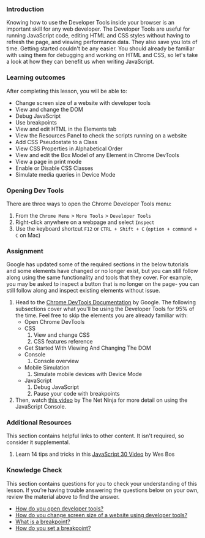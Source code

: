 ### Introduction
Knowing how to use the Developer Tools inside your browser is an important skill for any web developer. The Developer Tools are useful for running JavaScript code, editing HTML and CSS styles without having to refresh the page, and viewing performance data. They also save you lots of time. Getting started couldn't be any easier. You should already be familiar with using them for debugging and working on HTML and CSS, so let's take a look at how they can benefit us when writing JavaScript.

### Learning outcomes

After completing this lesson, you will be able to:

- Change screen size of a website with developer tools
- View and change the DOM
- Debug JavaScript 
- Use breakpoints
- View and edit HTML in the Elements tab
- View the Resources Panel to check the scripts running on a website 
- Add CSS Pseudostate to a Class
- View CSS Properties in Alphabetical Order
- View and edit the Box Model of any Element in Chrome DevTools
- View a page in print mode
- Enable or Disable CSS Classes
- Simulate media queries in Device Mode

### Opening Dev Tools

There are three ways to open the Chrome Developer Tools menu:

1. From the `Chrome Menu` > `More Tools` > `Developer Tools`
2. Right-click anywhere on a webpage and select `Inspect`
3. Use the keyboard shortcut `F12` or `CTRL + Shift + C` (`option + command + C` on Mac)

### Assignment

<div class="lesson-content__panel" markdown="1">

Google has updated some of the required sections in the below tutorials and some elements have changed or no longer exist, but you can still follow along using the same functionality and tools that they cover. For example, you may be asked to inspect a button that is no longer on the page- you can still follow along and inspect existing elements without issue.

1. Head to the [Chrome DevTools Documentation](https://developers.google.com/web/tools/chrome-devtools/) by Google. The following subsections cover what you'll be using the Developer Tools for 95% of the time.  Feel free to skip the elements you are already familiar with:
    - Open Chrome DevTools
    - CSS
        1. View and change CSS
        2. CSS features reference
    - Get Started With Viewing And Changing The DOM
    - Console
        1. Console overview
    - Mobile Simulation
        1. Simulate mobile devices with Device Mode
    - JavaScript
        1. Debug JavaScript
        2. Pause your code with breakpoints
 2. Then, watch [this video](https://www.youtube.com/watch?v=JzZFccCEgGA) by The Net Ninja for more detail on using the JavaScript Console.

</div>

### Additional Resources
This section contains helpful links to other content. It isn't required, so consider it supplemental.

1. Learn 14 tips and tricks in this [JavaScript 30 Video](https://www.youtube.com/watch?v=xkzDaKwinA8) by Wes Bos

### Knowledge Check 
This section contains questions for you to check your understanding of this lesson. If you’re having trouble answering the questions below on your own, review the material above to find the answer.

- <a class="knowledge-check-link" href="#opening-dev-tools"> How do you open developer tools? </a>
- <a class="knowledge-check-link" href="https://developer.chrome.com/docs/devtools/device-mode/"> How do you change screen size of a website using developer tools?</a>
- <a class="knowledge-check-link" href="https://developer.chrome.com/docs/devtools/javascript/breakpoints/">What is a breakpoint?</a>
- <a class="knowledge-check-link" href="https://developer.chrome.com/docs/devtools/javascript/breakpoints/#loc">How do you set a breakpoint?</a>
